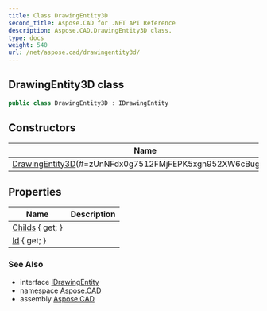 ```yaml
---
title: Class DrawingEntity3D
second_title: Aspose.CAD for .NET API Reference
description: Aspose.CAD.DrawingEntity3D class. 
type: docs
weight: 540
url: /net/aspose.cad/drawingentity3d/
---
```

## DrawingEntity3D class

```csharp
public class DrawingEntity3D : IDrawingEntity
```

## Constructors

| Name | Description |
| --- | --- |
| [DrawingEntity3D](drawingentity3d/)(#=zUnNFdx0g7512FMjFEPK5xgn952XW6cBugg==) |  |

## Properties

| Name | Description |
| --- | --- |
| [Childs](../../aspose.cad/drawingentity3d/childs/) { get; } |  |
| [Id](../../aspose.cad/drawingentity3d/id/) { get; } |  |

### See Also

* interface [IDrawingEntity](../idrawingentity/)
* namespace [Aspose.CAD](../../aspose.cad/)
* assembly [Aspose.CAD](../../)


